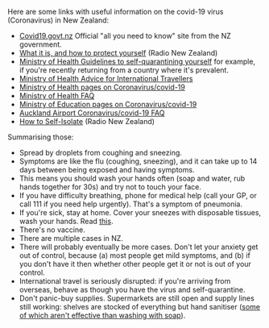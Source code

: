 Here are some links with useful information on the covid-19 virus (Coronavirus) in New Zealand:
- [Covid19.govt.nz](https://covid19.govt.nz) Official "all you need to know" site from the NZ government.
- [What it is, and how to protect yourself](https://www.rnz.co.nz/news/national/410402/coronavirus-what-is-covid-19-and-how-to-protect-yourself-from-the-outbreak) (Radio New Zealand)
- [Ministry of Health Guidelines to self-quarantining yourself](https://www.health.govt.nz/our-work/diseases-and-conditions/covid-19-novel-coronavirus/covid-19-novel-coronavirus-health-advice-general-public/covid-19-novel-coronavirus-self-isolation) for example, if you're recently returning from a country where it's prevalent.
- [Ministry of Health Advice for International Travellers](https://www.health.govt.nz/our-work/diseases-and-conditions/covid-19-novel-coronavirus/covid-19-novel-coronavirus-information-specific-audiences/covid-19-novel-coronavirus-advice-travellers)
- [Ministry of Health pages on Coronavirus/covid-19](https://www.health.govt.nz/our-work/diseases-and-conditions/covid-19-novel-coronavirus)
- [Ministry of Health FAQ](https://www.health.govt.nz/our-work/diseases-and-conditions/covid-19-novel-coronavirus/covid-19-novel-coronavirus-health-advice-general-public/covid-19-novel-coronavirus-questions-and-answers)
- [Ministry of Education pages on Coronavirus/covid-19](http://www.education.govt.nz/school/health-safety-and-wellbeing/student-and-staff-health/novel-coronavirus-2019-ncov/)
- [Auckland Airport Coronavirus/covid-19 FAQ](https://www.aucklandairport.co.nz/information/novel-coronavirus-frequently-asked-questions)
- [How to Self-Isolate](https://www.rnz.co.nz/national/programmes/first-up/audio/2018737875/dos-and-don-ts-of-self-isolation-your-questions-answered) (Radio New Zealand)

Summarising those:
- Spread by droplets from coughing and sneezing.
- Symptoms are like the flu (coughing, sneezing), and it can take up to 14 days between being exposed and having symptoms.
- This means you should wash your hands often (soap and water, rub hands together for 30s) and try not to touch your face.
- If you have difficulty breathing, phone for medical help (call your GP, or call 111 if you need help urgently). That's a symptom of pneumonia.
- If you're sick, stay at home. Cover your sneezes with disposable tissues, wash your hands. Read [this](https://www.health.govt.nz/our-work/diseases-and-conditions/covid-19-novel-coronavirus/covid-19-novel-coronavirus-health-advice-general-public/caring-yourself-and-others-who-have-or-may-have-covid-19-home).
- There's no vaccine.
- There are multiple cases in NZ.
- There will probably eventually be more cases. Don't let your anxiety get out of control, because (a) most people get mild symptoms, and (b) if you don't have it then whether other people get it or not is out of your control.
- International travel is seriously disrupted: if you're arriving from overseas, behave as though you have the virus and self-quarantine.
- Don't panic-buy supplies. Supermarkets are still open and supply lines still working: shelves are stocked of everything but hand sanitiser ([some of which aren't effective than washing with soap](https://www.weforum.org/agenda/2020/03/coronavirus-soap-covid-19-virus-hygiene/)).
